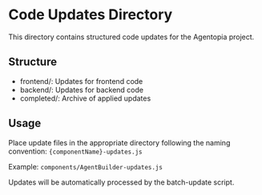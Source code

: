 # Code Updates Directory

This directory contains structured code updates for the Agentopia project.

## Structure
- frontend/: Updates for frontend code
- backend/: Updates for backend code
- completed/: Archive of applied updates

## Usage
Place update files in the appropriate directory following the naming convention:
`{componentName}-updates.js`

Example:
`components/AgentBuilder-updates.js`

Updates will be automatically processed by the batch-update script.